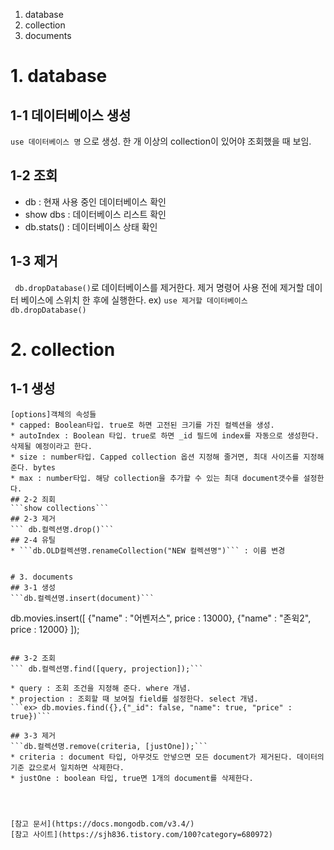 1. database
2. collection
3. documents


# 1. database
## 1-1 데이터베이스 생성
```use 데이터베이스 명``` 으로 생성.
한 개 이상의 collection이 있어야 조회했을 때 보임.
## 1-2 조회
  * db : 현재 사용 중인 데이터베이스 확인
  * show dbs : 데이터베이스 리스트 확인
  * db.stats() : 데이터베이스 상태 확인
## 1-3 제거
``` db.dropDatabase()```로 데이터베이스를 제거한다.
제거 명령어 사용 전에 제거할 데이터 베이스에 스위치 한 후에 실행한다.
ex) 
```use 제거할 데이터베이스```
```db.dropDatabase()```

# 2. collection
## 1-1 생성
```db.createCollection(name, [options])으로 컬렉션을 생성한다.
[options]객체의 속성들
* capped: Boolean타입. true로 하면 고전된 크기를 가진 컬렉션을 생성.
* autoIndex : Boolean 타입. true로 하면 _id 필드에 index를 자동으로 생성한다. 삭제될 예정이라고 한다.
* size : number타입. Capped collection 옵션 지정해 줄거면, 최대 사이즈를 지정해 준다. bytes
* max : number타입. 해당 collection을 추가할 수 있는 최대 document갯수를 설정한다.
## 2-2 죄회
```show collections```
## 2-3 제거
``` db.컬렉션명.drop()```
## 2-4 유틸
* ```db.OLD컬렉션명.renameCollection("NEW 컬렉션명")``` : 이름 변경


# 3. documents
## 3-1 생성
```db.컬렉션명.insert(document)```
```
db.movies.insert([
                  {"name" : "어벤저스", price : 13000},
                  {"name" : "존윅2", price : 12000} 
                ]);
```

## 3-2 조회
``` db.컬렉션명.find([query, projection]);```

* query : 조회 조건을 지정해 준다. where 개념.
* projection : 조회할 때 보여질 field를 설정한다. select 개념.
```ex> db.movies.find({},{"_id": false, "name": true, "price" : true})```

## 3-3 제거
```db.컬렉션명.remove(criteria, [justOne]);```
* criteria : document 타입, 아무것도 안넣으면 모든 document가 제거된다. 데이터의 기준 값으로서 일치하면 삭제한다.
* justOne : boolean 타입, true면 1개의 document를 삭제한다.




[참고 문서](https://docs.mongodb.com/v3.4/)
[참고 사이트](https://sjh836.tistory.com/100?category=680972)
